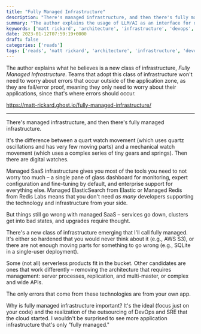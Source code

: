```yaml
---
title: "Fully Managed Infrastructure"
description: "There's managed infrastructure, and then there's fully managed infrastructure."
summary: "The author explains the usage of LLM/AI as an interface for developers and customers consuption. It provides real examples on these interfaces integration."
keywords: ['matt rickard', 'architecture', 'infrastructure', 'devops', 'cloud']
date: 2023-01-12T07:59:19+0000
draft: false
categories: ['reads']
tags: ['reads', 'matt rickard', 'architecture', 'infrastructure', 'devops', 'cloud']
---
```


The author explains what he believes is a new class of infrastructure, *Fully Managed Infrastructure*. Teams that adopt this class of infrastructure won't need to worry about errors that occur outside of the application zone, as they are fail/error proof, meaning they only need to worry about their applications, since that's where errors should occur.

https://matt-rickard.ghost.io/fully-managed-infrastructure/

---

There's managed infrastructure, and then there's fully managed infrastructure.

It's the difference between a quart watch movement (which uses quartz oscillations and has very few moving parts) and a mechanical watch movement (which uses a complex series of tiny gears and springs). Then there are digital watches.

Managed SaaS infrastructure gives you most of the tools you need to not worry too much – a single pane of glass dashboard for monitoring, expert configuration and fine-tuning by default, and enterprise support for everything else. Managed ElasticSearch from Elastic or Managed Redis from Redis Labs means that you don't need _as many_ developers supporting the technology and infrastructure from your side.

But things still go wrong with managed SaaS – services go down, clusters get into bad states, and upgrades require thought.

There's a new class of infrastructure emerging that I'll call fully managed. It's either so hardened that you would never think about it (e.g., AWS S3), or there are not enough moving parts for something to go wrong (e.g., SQLite in a single-user deployment).

Some (not all) serverless products fit in the bucket. Other candidates are ones that work differently – removing the architecture that requires management: server processes, replication, and multi-master, or complex and wide APIs.

The only errors that come from these technologies are from your own app.

Why is fully managed infrastructure important? It's the ideal (focus just on your code) and the realization of the outsourcing of DevOps and SRE that the cloud started. I wouldn't be surprised to see more application infrastructure that's only "fully managed."